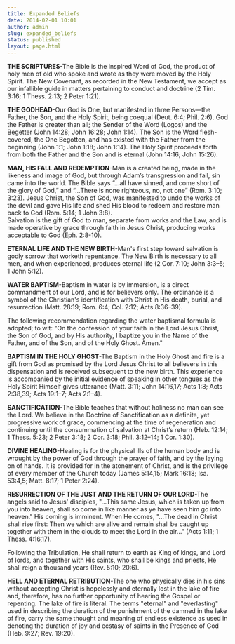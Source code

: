 ```yaml
---
title: Expanded Beliefs
date: 2014-02-01 10:01
author: admin
slug: expanded_beliefs
status: published
layout: page.html
---
```


**THE SCRIPTURES**-The Bible is the inspired Word of God, the product of holy men of old who spoke and wrote as they were moved by the Holy Spirit. The New Covenant, as recorded in the New Testament, we accept as our infallible guide in matters pertaining to conduct and doctrine (2 Tim. 3:16; 1 Thess. 2:13; 2 Peter 1:21).

**THE GODHEAD**-Our God is One, but manifested in three Persons—the
Father, the Son, and the Holy Spirit, being coequal (Deut. 6:4; Phil.
2:6). God the Father is greater than all; the Sender of the Word (Logos)
and the Begetter (John 14:28; John 16:28; John 1:14). The Son is the
Word flesh-covered, the One Begotten, and has existed with the Father
from the beginning (John 1:1; John 1:18; John 1:14). The Holy Spirit
proceeds forth from both the Father and the Son and is eternal (John
14:16; John 15:26).

**MAN, HIS FALL AND REDEMPTION**-Man is a created being, made in the
likeness and image of God, but through Adam’s transgression and fall,
sin came into the world. The Bible says “...all have sinned, and come
short of the glory of God,” and “...There is none righteous, no, not
one” (Rom. 3:10; 3:23). Jesus Christ, the Son of God, was manifested to
undo the works of the devil and gave His life and shed His blood to
redeem and restore man back to God (Rom. 5:14; 1 John 3:8).  
Salvation is the gift of God to man, separate from works and the Law,
and is made operative by grace through faith in Jesus Christ, producing
works acceptable to God (Eph. 2:8-10).

**ETERNAL LIFE AND THE NEW BIRTH**-Man's first step toward salvation is
godly sorrow that worketh repentance. The New Birth is necessary to all
men, and when experienced, produces eternal life (2 Cor. 7:10; John
3:3–5; 1 John 5:12).

**WATER BAPTISM**-Baptism in water is by immersion, is a direct
commandment of our Lord, and is for believers only. The ordinance is a
symbol of the Christian's identification with Christ in His death,
burial, and resurrection (Matt. 28:19; Rom. 6:4; Col. 2:12; Acts
8:36–39).

The following recommendation regarding the water baptismal formula is
adopted; to wit: "On the confession of your faith in the Lord Jesus
Christ, the Son of God, and by His authority, I baptize you in the Name
of the Father, and of the Son, and of the Holy Ghost. Amen."

**BAPTISM IN THE HOLY GHOST**-The Baptism in the Holy Ghost and fire is
a gift from God as promised by the Lord Jesus Christ to all believers in
this dispensation and is received subsequent to the new birth. This
experience is accompanied by the initial evidence of speaking in other
tongues as the Holy Spirit Himself gives utterance (Matt. 3:11; John
14:16,17; Acts 1:8; Acts 2:38,39; Acts 19:1–7; Acts 2:1–4).

**SANCTIFICATION**-The Bible teaches that without holiness no man can
see the Lord. We believe in the Doctrine of Sanctification as a
definite, yet progressive work of grace, commencing at the time of
regeneration and continuing until the consummation of salvation at
Christ’s return (Heb. 12:14; 1 Thess. 5:23; 2 Peter 3:18; 2 Cor. 3:18;
Phil. 3:12–14; 1 Cor. 1:30).

**DIVINE HEALING**-Healing is for the physical ills of the human body
and is wrought by the power of God through the prayer of faith, and by
the laying on of hands. It is provided for in the atonement of Christ,
and is the privilege of every member of the Church today (James 5:14,15;
Mark 16:18; Isa. 53:4,5; Matt. 8:17; 1 Peter 2:24).

**RESURRECTION OF THE JUST AND THE RETURN OF OUR LORD**-The angels said
to Jesus' disciples, "...This same Jesus, which is taken up from you
into heaven, shall so come in like manner as ye have seen him go into
heaven." His coming is imminent. When He comes, "...The dead in Christ
shall rise first: Then we which are alive and remain shall be caught up
together with them in the clouds to meet the Lord in the air..." (Acts
1:11; 1 Thess. 4:16,17).

Following the Tribulation, He shall return to earth as King of kings,
and Lord of lords, and together with His saints, who shall be kings and
priests, He shall reign a thousand years (Rev. 5:10; 20:6).

**HELL AND ETERNAL RETRIBUTION**-The one who physically dies in his sins
without accepting Christ is hopelessly and eternally lost in the lake of
fire and, therefore, has no further opportunity of hearing the Gospel or
repenting. The lake of fire is literal. The terms "eternal" and
"everlasting" used in describing the duration of the punishment of the
damned in the lake of fire, carry the same thought and meaning of
endless existence as used in denoting the duration of joy and ecstasy of
saints in the Presence of God (Heb. 9:27; Rev. 19:20).